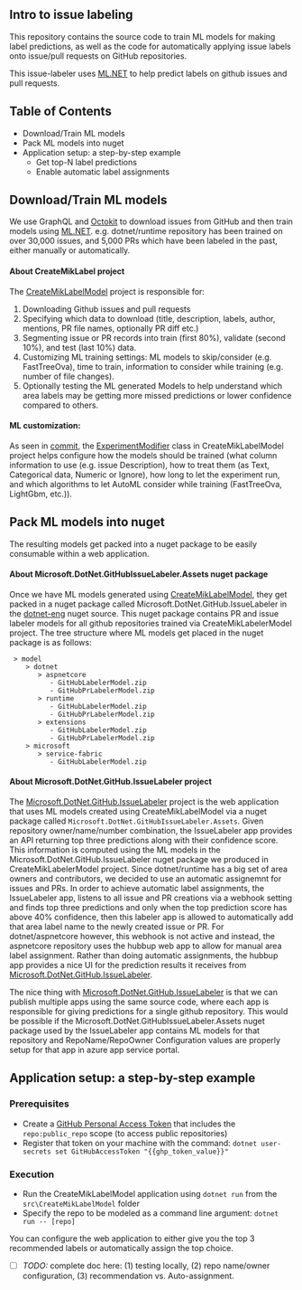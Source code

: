 

## Intro to issue labeling

This repository contains the source code to train ML models for making label predictions, as well as the code for automatically applying issue labels onto issue/pull requests on GitHub repositories.

This issue-labeler uses [ML.NET](https://github.com/dotnet/machinelearning) to help predict labels on github issues and pull requests. 

## Table of Contents

- Download/Train ML models
- Pack ML models into nuget
- Application setup: a step-by-step example
  - Get top-N label predictions
  - Enable automatic label assignments

## Download/Train ML models

We use GraphQL and [Octokit](https://www.nuget.org/packages/Octokit/) to download issues from GitHub and then train models using [ML.NET](ML.NET). e.g. dotnet/runtime repository has been trained on over 30,000 issues, and 5,000 PRs which have been labeled in the past, either manually or automatically.

#### About CreateMikLabel project

The [CreateMikLabelModel](https://github.com/dotnet/issue-labeler/tree/master/src/CreateMikLabelModel) project is responsible for:

1. Downloading Github issues and pull requests
2. Specifying which data to download (title, description, labels, author, mentions, PR file names, optionally PR diff etc.)
3. Segmenting issue or PR records into train (first 80%), validate (second 10%), and test (last 10%) data.
4. Customizing ML training settings: ML models to skip/consider (e.g. FastTreeOva), time to train, information to consider while training (e.g. number of file changes).
5. Optionally testing the ML generated Models to help understand which area labels may be getting more missed predictions or lower confidence compared to others.

#### ML customization:

As seen in [commit](https://github.com/dotnet/issue-labeler/commit/77e4dbc45184f34e940c0f3cba57160e30c2c183), the [ExperimentModifier](https://github.com/maryamariyan/issue-labeler-2/blob/213a96cf88d31333295126e7815c4688c2e31b54/src/CreateMikLabelModel/ML/ExperimentModifier.cs) class in CreateMikLabelModel project helps configure how the models should be trained (what column information to use (e.g. issue Description), how to treat them (as Text, Categorical data, Numeric or Ignore), how long to let the experiment run, and which algorithms to let AutoML consider while training (FastTreeOva, LightGbm, etc.)).

## Pack ML models into nuget

The resulting models get packed into a nuget package to be easily consumable within a web application. 

#### About Microsoft.DotNet.GitHubIssueLabeler.Assets nuget package

Once we have ML models generated using [CreateMikLabelModel](https://github.com/dotnet/issue-labeler/tree/master/src/CreateMikLabelModel), they get packed in a nuget package called Microsoft.DotNet.GitHub.IssueLabeler in the [dotnet-eng](https://pkgs.dev.azure.com/dnceng/public/_packaging/dotnet-eng/nuget/v3/index.json) nuget source. This nuget package contains PR and issue labeler models for all github repositories trained via CreateMikLabelerModel project. The tree structure where ML models get placed in the nuget package is as follows:

```
 > model
    > dotnet
       > aspnetcore
          - GitHubLabelerModel.zip
          - GitHubPrLabelerModel.zip
       > runtime
          - GitHubLabelerModel.zip
          - GitHubPrLabelerModel.zip
       > extensions
          - GitHubLabelerModel.zip
          - GitHubPrLabelerModel.zip
    > microsoft
       > service-fabric
          - GitHubLabelerModel.zip
```

#### About Microsoft.DotNet.GitHub.IssueLabeler project

The [Microsoft.DotNet.GitHub.IssueLabeler](https://github.com/dotnet/issue-labeler/tree/master/src/Microsoft.DotNet.GitHub.IssueLabeler) project is the web application that uses ML models created using CreateMikLabelModel via a nuget package called `Microsoft.DotNet.GitHubIssueLabeler.Assets`.
Given repository owner/name/number combination, the IssueLabeler app provides an API returning top three predictions along with their confidence score. This information is computed using the ML models in the Microsoft.DotNet.GitHub.IssueLabeler nuget package we produced in CreateMikLabelerModel project.
Since dotnet/runtime has a big set of area owners and contributors, we decided to use an automatic assignemnt for issues and PRs. In order to achieve automatic label assignments, the IssueLabeler app, listens to all issue and PR creations via a webhook setting and finds top three predictions and only when the top prediction score has above 40% confidence, then this labeler app is allowed to automatically add that area label name to the newly created issue or PR. For dotnet/aspnetcore however, this webhook is not active and instead, the aspnetcore repository uses the hubbup web app to allow for manual area label assignment. Rather than doing automatic assignments, the hubbup app provides a nice UI for the prediction results it receives from [Microsoft.DotNet.GitHub.IssueLabeler](https://github.com/dotnet/issue-labeler/tree/master/src/Microsoft.DotNet.GitHub.IssueLabeler).

The nice thing with [Microsoft.DotNet.GitHub.IssueLabeler](https://github.com/dotnet/issue-labeler/tree/master/src/Microsoft.DotNet.GitHub.IssueLabeler) is that we can publish multiple apps using the same source code, where each app is responsible for giving predictions for a single github repository. This would be possible if the Microsoft.DotNet.GitHubIssueLabeler.Assets nuget package used by the IssueLabeler app contains ML models for that repository and RepoName/RepoOwner Configuration values are properly setup for that app in azure app service portal.

## Application setup: a step-by-step example

### Prerequisites

* Create a [GitHub Personal Access Token](https://github.com/settings/tokens) that includes the `repo:public_repo` scope (to access public repositories)
* Register that token on your machine with the command: `dotnet user-secrets set GitHubAccessToken "{{ghp_token_value}}"`

### Execution

* Run the CreateMikLabelModel application using `dotnet run` from the `src\CreateMikLabelModel` folder
* Specify the repo to be modeled as a command line argument: `dotnet run -- [repo]`

You can configure the web application to either give you the top 3 recommended labels or automatically assign the top choice. 

- [ ] *TODO:* complete doc here: (1) testing locally, (2) repo name/owner configuration, (3) recommendation vs. Auto-assignment.
